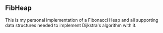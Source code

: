 ## FibHeap

This is my personal implementation of a Fibonacci Heap and all supporting data structures needed
to implement Dijkstra's algorithm with it.
